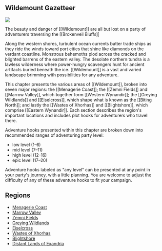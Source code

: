 ## Wildemount Gazetteer

[![](https://media.dndbeyond.com/compendium-images/egtw/yDOyqyOocErRgYJK/03-01.jpg)](https://media.dndbeyond.com/compendium-images/egtw/yDOyqyOocErRgYJK/03-01.jpg)

The beauty and danger of [[Wildemount]] are all but lost on a party of adventurers traversing the [[Brokenveil Bluffs]]

Along the western shores, turbulent ocean currents batter trade ships as they ride the winds toward port cities that shine like diamonds on the verdant coastline. Monstrous behemoths plod across the cracked and blighted barrens of the eastern valley. The desolate northern tundra is a lawless wilderness where power-hungry scavengers hunt for ancient artifacts buried beneath the ice. [[Wildemount]] is a vast and varied landscape brimming with possibilities for any adventure.

This chapter presents the various areas of [[Wildemount]], broken into seven major regions: the [[Menagerie Coast]]; the [[Zemni Fields]] and [[Marrow Valley]], which together form [[Western Wynandir]]; the [[Greying Wildlands]] and [[Eiselcross]], which shape what is known as the [[Biting North]]; and lastly the [[Wastes of Xhorhas]] and [[Blightshore]], which comprise [[Eastern Wynandir]]. Each section describes the region's important locations and includes plot hooks for adventurers who travel there.

Adventure hooks presented within this chapter are broken down into recommended ranges of adventuring party level:

-   low level (1–6)
-   mid level (7–11)
-   high level (12–16)
-   epic level (17–20)

Adventure hooks labeled as "any level" can be presented at any point in your party's journey, with a little planning. You are welcome to adjust the difficulty of any of these adventure hooks to fit your campaign.

## Regions

-   [Menagerie Coast](https://www.dndbeyond.com/sources/egtw/wildemount-gazetteer-menagerie-coast "[[Menagerie Coast]]")
-   [Marrow Valley](https://www.dndbeyond.com/sources/egtw/wildemount-gazetteer-marrow-valley "[[Marrow Valley]]")
-   [Zemni Fields](https://www.dndbeyond.com/sources/egtw/wildemount-gazetteer-zemni-fields "[[Zemni Fields]]")
-   [Greying Wildlands](https://www.dndbeyond.com/sources/egtw/wildemount-gazetteer-greying-wildlands "[[Greying Wildlands]]")
-   [Eiselcross](https://www.dndbeyond.com/sources/egtw/wildemount-gazetteer-[[eiselcross]] "[[Eiselcross]]")
-   [Wastes of Xhorhas](https://www.dndbeyond.com/sources/egtw/wildemount-gazetteer-wastes-of-[[xhorhas]] "[[Wastes of Xhorhas]]")
-   [Blightshore](https://www.dndbeyond.com/sources/egtw/wildemount-gazetteer-[[blightshore]] "[[Blightshore]]")
-   [Distant Lands of Exandria](https://www.dndbeyond.com/sources/egtw/wildemount-gazetteer-distant-lands-of-[[exandria]] "[[Distant Lands of Exandria]]")